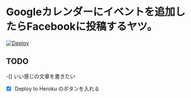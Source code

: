 # Googleカレンダーにイベントを追加したらFacebookに投稿するヤツ。

[![Deploy](https://www.herokucdn.com/deploy/button.png)](https://heroku.com/deploy)

## TODO

-[] いい感じの文章を書きたい

-[x] Deploy to Heroku のボタンを入れる

